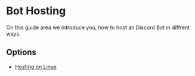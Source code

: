 # Bot Hosting

On this guide area we introduce you, how to host an Discord Bot in diffrent ways.

## Options

- [Hosting on Linux](https://github.com/ookamicodes/discordjs-guide/blob/main/hosting-guides/hosting-on-linux.md)